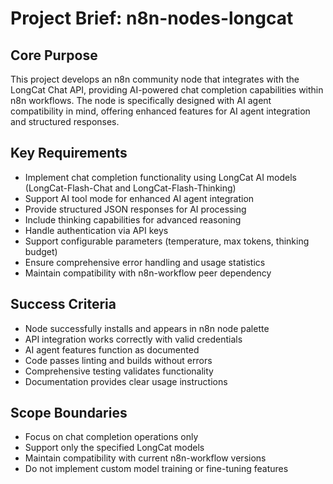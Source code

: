 # Project Brief: n8n-nodes-longcat

## Core Purpose

This project develops an n8n community node that integrates with the LongCat Chat API, providing AI-powered chat completion capabilities within n8n workflows. The node is specifically designed with AI agent compatibility in mind, offering enhanced features for AI agent integration and structured responses.

## Key Requirements

- Implement chat completion functionality using LongCat AI models (LongCat-Flash-Chat and LongCat-Flash-Thinking)
- Support AI tool mode for enhanced AI agent integration
- Provide structured JSON responses for AI processing
- Include thinking capabilities for advanced reasoning
- Handle authentication via API keys
- Support configurable parameters (temperature, max tokens, thinking budget)
- Ensure comprehensive error handling and usage statistics
- Maintain compatibility with n8n-workflow peer dependency

## Success Criteria

- Node successfully installs and appears in n8n node palette
- API integration works correctly with valid credentials
- AI agent features function as documented
- Code passes linting and builds without errors
- Comprehensive testing validates functionality
- Documentation provides clear usage instructions

## Scope Boundaries

- Focus on chat completion operations only
- Support only the specified LongCat models
- Maintain compatibility with current n8n-workflow versions
- Do not implement custom model training or fine-tuning features
